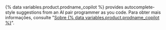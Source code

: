 {% data variables.product.prodname_copilot %} provides autocomplete-style suggestions from an AI pair programmer as you code. Para obter mais informações, consulte "[Sobre {% data variables.product.prodname_copilot %}](/copilot/overview-of-github-copilot/about-github-copilot)".
